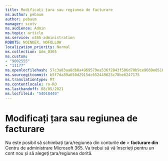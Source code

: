 ```yaml
---
title: Modificați țara sau regiunea de facturare
ms.author: pebaum
author: pebaum
manager: scotv
ms.audience: Admin
ms.topic: article
ms.service: o365-administration
ROBOTS: NOINDEX, NOFOLLOW
localization_priority: Normal
ms.collection: Adm_O365
ms.custom:
- "9002555"
- "11177"
ms.openlocfilehash: 57c3a83aa8db8a4969579ea536f2843f506d70b9ce9669e0518ebd6f6e98acbb
ms.sourcegitcommit: b5f7da89a650d2915dc652449623c78be6247175
ms.translationtype: MT
ms.contentlocale: ro-RO
ms.lasthandoff: 08/05/2021
ms.locfileid: "54018440"
---
```

# <a name="change-billing-country-or-region"></a>Modificați țara sau regiunea de facturare

Nu este posibil să schimbați țara/regiunea din conturile **de**  >  **facturare din** Centru de administrare Microsoft 365. Va trebui să vă înscrieți pentru un cont nou și să alegeți țara/regiunea dorită. 